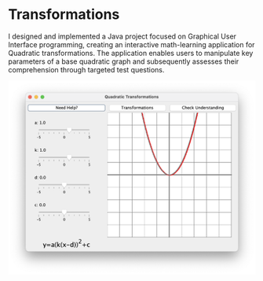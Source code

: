 # Transformations
I designed and implemented a Java project focused on Graphical User Interface programming, creating an interactive math-learning application for Quadratic transformations. The application enables users to manipulate key parameters of a base quadratic graph and subsequently assesses their comprehension through targeted test questions.

![Alt text](/img/Intro.jpeg?raw=true,width="5",height"5" "Optional Title")
